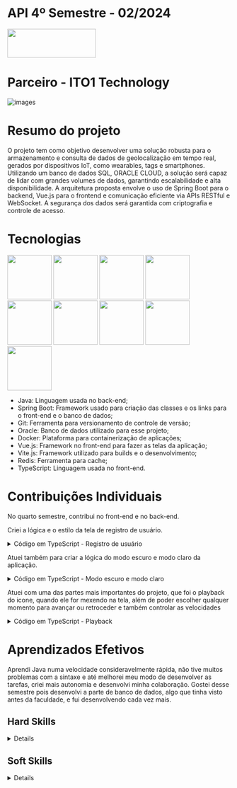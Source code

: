 # API 4º Semestre - 02/2024

<a href="https://github.com/manolito-fatec/geo-iot-2024-1">
  <img src="https://img.shields.io/badge/GitHub-181717?style=for-the-badge&logo=github&logoColor=white"  width="200" height="65" />
</a>

# Parceiro - ITO1 Technology
![images](https://github.com/user-attachments/assets/c2b2827f-883a-4889-98d8-6e74f3db2456)

# Resumo do projeto
O projeto tem como objetivo desenvolver uma solução robusta para o armazenamento e consulta de dados de geolocalização em tempo real, gerados por dispositivos IoT, como wearables, tags e smartphones. Utilizando um banco de dados SQL, ORACLE CLOUD, a solução será capaz de lidar com grandes volumes de dados, garantindo escalabilidade e alta disponibilidade. A arquitetura proposta envolve o uso de Spring Boot para o backend, Vue.js para o frontend e comunicação eficiente via APIs RESTful e WebSocket. A segurança dos dados será garantida com criptografia e controle de acesso.

# Tecnologias
<img src="https://cdn.jsdelivr.net/gh/devicons/devicon@latest/icons/java/java-original.svg" width="100" height="100"/> <img src="https://cdn.jsdelivr.net/gh/devicons/devicon@latest/icons/spring/spring-original.svg" width="100" height="100" /> <img src="https://cdn.jsdelivr.net/gh/devicons/devicon@latest/icons/git/git-original.svg" width="100" height="100" /> <img src="https://cdn.jsdelivr.net/gh/devicons/devicon@latest/icons/oracle/oracle-original.svg" width="100" height="100" /> <img src="https://cdn.jsdelivr.net/gh/devicons/devicon@latest/icons/docker/docker-original.svg" width="100" height="100" /> <img src="https://cdn.jsdelivr.net/gh/devicons/devicon@latest/icons/vuejs/vuejs-original.svg" width="100" height="100" /> <img src="https://cdn.jsdelivr.net/gh/devicons/devicon@latest/icons/vitejs/vitejs-original.svg" width="100" height="100" /> <img src="https://cdn.jsdelivr.net/gh/devicons/devicon@latest/icons/redis/redis-original.svg" width="100" height="100" /> <img src="https://cdn.jsdelivr.net/gh/devicons/devicon@latest/icons/typescript/typescript-original.svg" width="100" height="100" />

- Java: Linguagem usada no back-end;
- Spring Boot: Framework usado para criação das classes e os links para o front-end e o banco de dados;
- Git: Ferramenta para versionamento de controle de versão;
- Oracle: Banco de dados utilizado para esse projeto;
- Docker: Plataforma para containerização de aplicações;
- Vue.js: Framework no front-end para fazer as telas da aplicação;
- Vite.js: Framework utilizado para builds e o desenvolvimento;
- Redis: Ferramenta para cache;
- TypeScript: Linguagem usada no front-end.

# Contribuições Individuais
No quarto semestre, contribui no front-end e no back-end.

Criei a lógica e o estilo da tela de registro de usuário.

<details>
  <summary> Código em TypeScript - Registro de usuário </summary>
    
```typescript
<script setup>
import router from '@/router'
import {ref} from 'vue';
import Logo from "@/assets/Logo.png";
import {useToast} from "vue-toastification";
import {darkModeClick} from '@/components/stores/StoreDarkModeGetClick.js';
import {registerUser, verifyIfHaveTwoEmails} from "@/services/apiService.ts";

const toast = useToast();
const email = ref("");
const password = ref("");
const confirmPassword = ref("")
const option = ref("");
const errorEmail = ref(false);
const errorPassword = ref(false);
const errorConfirmPassword = ref(false);
const errorOption = ref(false);
const store = darkModeClick();

const returnHome = () => {
  router.push("/home");
}

async function submitUser() {
  const response = await verifyIfHaveTwoEmails(email.value);

  errorEmail.value = false;
  errorPassword.value = false;
  errorConfirmPassword.value = false;
  errorOption.value = false;

  if (!email.value) {
    errorEmail.value = true;
  }
  if (!password.value) {
    errorPassword.value = true;
  }
  if (!confirmPassword.value) {
    errorConfirmPassword.value = true;
  }
  if (!option.value) {
    errorOption.value = true;
  } else if (!(email.value.match("@"))) {
    toast.error("Coloque um e-mail válido!")
  } else if (password.value != confirmPassword.value) {
    toast.error("As senhas não conferem.");
  } else if (response.emailExist) {
    toast.error("O usuário já está cadastrado.");
  } else {
    await registerUser(email.value,
        password.value,
        option.value
    )
    toast.success("Usuário Cadastrado!");

    email.value = "";
    password.value = "";
    confirmPassword.value = "";
    option.value = "";
  }
}
  
```
</details> 

Atuei também para criar a lógica do modo escuro e modo claro da aplicação.

<details>
  <summary> Código em TypeScript - Modo escuro e modo claro </summary>
  
Estilo:
```typescript
<template>  
  <div class="dark-white-mode">
    <input type="checkbox" id="toggle" @click="$emit('toggleDarkLightMode')"/>
    <label for="toggle" class="toggle-label">
      <i class="fas fa-moon moon"></i>
      <i class="fas fa-sun sun"></i>
    </label>
  </div>
</template>

<style scoped>

input[type="checkbox"] {
  display: none;
}

.toggle-label {
  cursor: pointer;
  display: flex;
  position: relative;
  justify-content: center;
  align-items: center; 
  width: 35px;
  height: 35px;
}

.sun, .moon {
  text-align: center;
  position: absolute;
  font-size: 35px;
  transition: 0.3s;
}

.sun {
  opacity: 0;
  color: white;
}

.moon {
  opacity: 1;
  color: black;
}

input[type="checkbox"]:checked + .toggle-label .sun {
  opacity: 1;
}

input[type="checkbox"]:checked + .toggle-label .moon {
  opacity: 0;
}

</style>
```

Lógica:
```typescript
let darkOrWhiteMap: string;
const baseLayer = ref<BaseLayer>();
const mapMode = ref(false);

function toggleTheme() {
  mapMode.value = !mapMode.value;

  if (mapMode.value) {
    darkOrWhiteMap = 'streets-v2-dark';
  } else {
    darkOrWhiteMap = 'streets-v2';
  }

  baseLayer.value?.setSource(
    new XYZ({
      url: `https://api.maptiler.com/maps/${darkOrWhiteMap}/{z}/{x}/{y}.png?key=eR9oB64MlktZG90QwIJ7`
    })
  );
}
```

</details>

Atuei com uma das partes mais importantes do projeto, que foi o playback do icone, quando ele for mexendo na tela, além de poder escolher qualquer momento para avançar ou retroceder e também controlar as velocidades

<details>
  <summary>Código em TypeScript - Playback </summary>
  
```javascript

import 'ol/ol.css';
import { getClick } from '@/components/stores/StoreGetClick.js' 
import DropdownSpeed from '@/components/filter/DropdownSpeed.vue';
import ButtonStartPause from '@/components/ButtonStartPause.vue';
import { ref, defineProps, watch } from 'vue';
import Feature from 'ol/Feature';
import { LineString } from 'ol/geom';
import ButtonBackward from '@/components/ButtonBackward.vue';
import ButtonForward from '@/components/ButtonForward.vue';
import ButtonRestart from '@/components/ButtonRestart.vue';
import { Icon, Style } from 'ol/style';
import IconPositionMap from '../assets/IconPositionMap.png';
import Coordinate from 'ol/coordinate';
import { onMounted } from 'vue';

const store = getClick();
const animating = ref(false);
const startTime = ref(0);
let angulo = 0;

const elapsedTime = ref(0);
const duration = ref(30000);
const selectedValue = ref('1x');

const props = defineProps<{
  rota: LineString,
  iconMap: Feature,
  allCoordinatesAnimation: Coordinate[],
  anguloInicial: number,
}>();

function watchChanges(newValue) {
  const playbackControl = document.getElementById('control-movement');
  const buttonStartPause = document.getElementById('button-start-pause');

  if (newValue) {
    playbackControl.style.width = '59.78%';
    buttonStartPause.style.left = '550px';
    playbackControl.style.left = '520px';
  } else {
    playbackControl.style.width = '92.6%';
    buttonStartPause.style.left = '145px';
    playbackControl.style.left = '100px';
  }
}

watch(
  () => store.onClickFilters,
  (newValue) => {
    watchChanges(newValue);
  }
);

function getRotationIcon() {
  const coordinates = props.rota.getCoordinates();
  const progress = Math.min(elapsedTime.value / duration.value, 1);

  let currentIndex = 0;
  let accumulatedDistance = 0;

  for (let i = 0; i < coordinates.length - 1; i++) {

    const coord1 = coordinates[i];
    const coord2 = coordinates[i + 1];

    const dist = Math.sqrt(Math.pow(coord2[0] - coord1[0], 2) + Math.pow(coord2[1] - coord1[1], 2));
    accumulatedDistance += dist;

    if (accumulatedDistance >= props.rota.getLength() * progress) {
      currentIndex = i;
      break;
    }
  }

  const currentCoord = coordinates[currentIndex];
  const nextCoord = coordinates[Math.min(currentIndex + 1, coordinates.length - 1)];

  const deltaLon = nextCoord[0] - currentCoord[0];
  const deltaLat = nextCoord[1] - currentCoord[1];

  angulo = Math.atan2(deltaLat, deltaLon) * -1;
}

function handleChangeColorRange() {
  if (!animating.value) {
    animating.value = false;
    startTime.value = new Date().getTime() - elapsedTime.value;

    const rangeInput = document.getElementById('speed');
    const percentage = ((elapsedTime.value / duration.value) * 100) + 0.1;
    
    rangeInput.style.setProperty('--elapsedTime', `${percentage}%`);
    
    const progress = Math.min(elapsedTime.value / duration.value, 1); 
    const coord = props.rota.getCoordinateAt(progress);
    props.iconMap.getGeometry().setCoordinates(coord);

  } else {
    
    animating.value = false;
    startTime.value = new Date().getTime() - elapsedTime.value;

    const rangeInput = document.getElementById('speed');
    const percentage = ((elapsedTime.value / duration.value) * 100) + 0.1;
    
    rangeInput.style.setProperty('--elapsedTime', `${percentage}%`);
    
    const progress = Math.min(elapsedTime.value / duration.value, 1); 
    const coord = props.rota.getCoordinateAt(progress);
    props.iconMap.getGeometry().setCoordinates(coord);

    continueAnimation();
  }
}

function changeColorRange() {
  const rangeInput = document.getElementById('speed');
  const percentage = ((elapsedTime.value / duration.value) * 100) + 0.1;
  rangeInput.style.setProperty('--elapsedTime', `${percentage}%`);
} 

function continueAnimation() {
  if (!animating.value) {
    initiateAnimation();
  } 
}

function typeVelocity() {
  if (selectedValue.value === "0.5x") {
    if (!animating.value) {
      adjustVelocity(0.5);
    } else {
      pauseAnimation();
      adjustVelocity(0.5);
      continueAnimation();
    }
  } else if (selectedValue.value === "1x") {
    if (!animating.value) {
      adjustVelocity(1);
    } else {
      pauseAnimation();
      adjustVelocity(1);
      continueAnimation();
    }
  } else {
    if (!animating.value) {
      adjustVelocity(2);
    } else {
      pauseAnimation();
      adjustVelocity(2);
      continueAnimation();
    }
  }
}

function adjustVelocity(duracao) {
  if (!animating.value) {
    const progress = elapsedTime.value / duration.value;
    duration.value = 30000 / duracao;
    elapsedTime.value = progress * duration.value;
  } else {
    pauseAnimation();
    const progress = elapsedTime.value / duration.value;
    duration.value = 30000 / duracao;
    elapsedTime.value = progress * duration.value;
    continueAnimation();
  }
  adjustPosition();
}

function startAndPause() {
  if (animating.value) {
    pauseAnimation();
  } else {
    initiateAnimation();
  }
}

function initiateAnimation() {
  animating.value = true;
  startTime.value = new Date().getTime() - elapsedTime.value;
  requestAnimationFrame(routeAnimation); 
}

function pauseAnimation() {
  if (animating.value) {
    animating.value = false;
    elapsedTime.value = (new Date().getTime() - startTime.value);
  }
}

function routeAnimation() {
  if (animating.value) {
    const progress = Math.min(elapsedTime.value / duration.value, 1); 
    elapsedTime.value = new Date().getTime() - startTime.value;

    const coord = props.rota.getCoordinateAt(progress);
    props.iconMap.getGeometry().setCoordinates(coord);

    changeColorRange();
    getRotationIcon();

    props.iconMap.setStyle(new Style({
      image: new Icon({
        src: IconPositionMap,
        anchor: [0.5, 0.5],
        scale: 0.2,
        rotation: angulo
      }),
    }));

    if (progress < 1) {
      requestAnimationFrame(routeAnimation);
    }
  }
}

function adjustPosition() {
  const progress = Math.min(elapsedTime.value / duration.value, 1);
  const coord = props.rota.getCoordinateAt(progress);
  props.iconMap.getGeometry().setCoordinates(coord);
  elapsedTime.value = progress * duration.value;
}

function restartAnimation() {
  elapsedTime.value = 0;

  changeColorRange();

  props.iconMap.setStyle(new Style({
    image: new Icon({
      src: IconPositionMap,
      anchor: [0.5, 0.5],
      scale: 0.2,
      rotation: props.anguloInicial
    }),
  }));

  adjustPosition();
  
  if (animating.value) {
    initiateAnimation();
  }
}

onMounted(() => {
  watchChanges(store.onClickFilters);
})

</script>
```

</details>


# Aprendizados Efetivos
Aprendi Java numa velocidade consideravelmente rápida, não tive muitos problemas com a sintaxe e até melhorei meu modo de desenvolver as tarefas, criei mais autonomia e desenvolvi minha colaboração. 
Gostei desse semestre pois desenvolvi a parte de banco de dados, algo que tinha visto antes da faculdade, e fui desenvolvendo cada vez mais.

## Hard Skills
<details>
  
| Habilidade |	Classificação |
| :-----: | :-----: |
| GitHub |	★★★☆☆ |
| Java | ★★☆☆☆ |
| PostgreSQL | ★★☆☆☆ |

</details> 

## Soft Skills
<details>
  
Colaboração: Busquei ouvir todas as criticas e pensar numa visão unificada que abrangesse todas as ideias dos integrantes, além de ajudar mais.

</details> 

